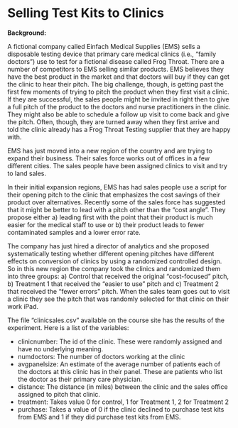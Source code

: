 # Selling Test Kits to Clinics 
**Background:**  
  
A fictional company called Einfach Medical Supplies (EMS) sells a disposable testing device that primary care medical clinics (i.e., “family doctors”) use to test for a fictional disease called Frog Throat. There are a number of competitors to EMS selling similar products. EMS believes they have the best product in the market and that doctors will buy if they can get the clinic to hear their pitch. The big challenge, though, is getting past the first few moments of trying to pitch the product when they first visit a clinic. If they are successful, the sales people might be invited in right then to give a full pitch of the product to the doctors and nurse practitioners in the clinic. They might also be able to schedule a follow up visit to come back and give the pitch. Often, though, they are turned away when they first arrive and told the clinic already has a Frog Throat Testing supplier that they are happy with.  
  
EMS has just moved into a new region of the country and are trying to expand their business. Their sales force works out of offices in a few different cities. The sales people have been assigned clinics to visit and try to land sales.   
  
In their initial expansion regions, EMS has had sales people use a script for their opening pitch to the clinic that emphasizes the cost savings of their product over alternatives. Recently some of the sales force has suggested that it might be better to lead with a pitch other than the “cost angle”. They propose either a) leading first with the point that their product is much easier for the medical staff to use or b) their product leads to fewer contaminated samples and a lower error rate.   
  
The company has just hired a director of analytics and she proposed systematically testing whether different opening pitches have different effects on conversion of clinics by using a randomized controlled design. So in this new region the company took the clinics and randomized them into three groups: a) Control that received the original “cost-focused” pitch, b) Treatment 1 that received the “easier to use” pitch and c) Treatment 2 that received the “fewer errors” pitch. When the sales team goes out to visit a clinic they see the pitch that was randomly selected for that clinic on their work iPad.  
  
The file “clinicsales.csv” available on the course site has the results of the experiment. Here is a list of the variables:  
  
* clinicnumber: The id of the clinic. These were randomly assigned and have no underlying meaning.  
* numdoctors: The number of doctors working at the clinic  
* avgpanelsize: An estimate of the average number of patients each of the doctors at this clinic has in their panel. These are patients who list the doctor as their primary care physician.   
* distance: The distance (in miles) between the clinic and the sales office assigned to pitch that clinic.   
* treatment: Takes value 0 for control, 1 for Treatment 1, 2 for Treatment 2  
* purchase: Takes a value of 0 if the clinic declined to purchase test kits from EMS and 1 if they did purchase test kits from EMS. 
